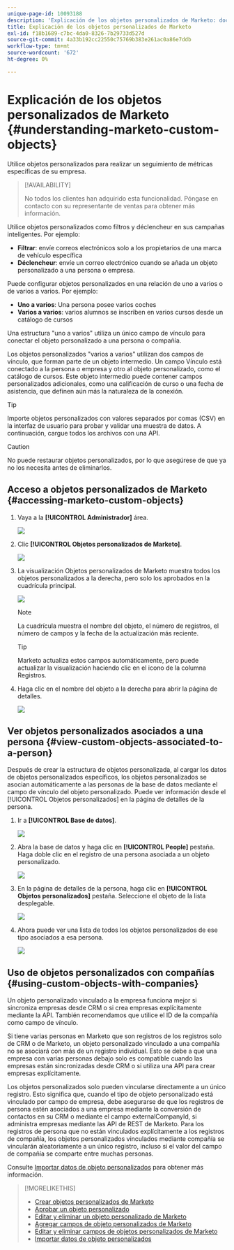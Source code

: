 ```yaml
---
unique-page-id: 10093188
description: 'Explicación de los objetos personalizados de Marketo: documentos de Marketo, documentación del producto'
title: Explicación de los objetos personalizados de Marketo
exl-id: f18b1689-c7bc-4da0-8326-7b29733d527d
source-git-commit: 4a33b192cc22550c75769b383e261ac0a86e7ddb
workflow-type: tm+mt
source-wordcount: '672'
ht-degree: 0%

---
```


# Explicación de los objetos personalizados de Marketo {#understanding-marketo-custom-objects}

Utilice objetos personalizados para realizar un seguimiento de métricas específicas de su empresa.

>[!AVAILABILITY]
>
>No todos los clientes han adquirido esta funcionalidad. Póngase en contacto con su representante de ventas para obtener más información.

Utilice objetos personalizados como filtros y déclencheur en sus campañas inteligentes. Por ejemplo:

* **Filtrar**: envíe correos electrónicos solo a los propietarios de una marca de vehículo específica
* **Déclencheur**: envíe un correo electrónico cuando se añada un objeto personalizado a una persona o empresa.

Puede configurar objetos personalizados en una relación de uno a varios o de varios a varios. Por ejemplo:

* **Uno a varios**: Una persona posee varios coches
* **Varios a varios**: varios alumnos se inscriben en varios cursos desde un catálogo de cursos

Una estructura &quot;uno a varios&quot; utiliza un único campo de vínculo para conectar el objeto personalizado a una persona o compañía.

Los objetos personalizados &quot;varios a varios&quot; utilizan dos campos de vínculo, que forman parte de un objeto intermedio. Un campo Vínculo está conectado a la persona o empresa y otro al objeto personalizado, como el catálogo de cursos. Este objeto intermedio puede contener campos personalizados adicionales, como una calificación de curso o una fecha de asistencia, que definen aún más la naturaleza de la conexión.

>[!TIP]
>
>Importe objetos personalizados con valores separados por comas (CSV) en la interfaz de usuario para probar y validar una muestra de datos. A continuación, cargue todos los archivos con una API.

>[!CAUTION]
>
>No puede restaurar objetos personalizados, por lo que asegúrese de que ya no los necesita antes de eliminarlos.

## Acceso a objetos personalizados de Marketo {#accessing-marketo-custom-objects}

1. Vaya a la **[!UICONTROL Administrador]** área.

   ![](assets/understanding-marketo-custom-objects-1.png)

1. Clic **[!UICONTROL Objetos personalizados de Marketo]**.

   ![](assets/understanding-marketo-custom-objects-2.png)

1. La visualización Objetos personalizados de Marketo muestra todos los objetos personalizados a la derecha, pero solo los aprobados en la cuadrícula principal.

   ![](assets/understanding-marketo-custom-objects-3.png)

   >[!NOTE]
   >
   >La cuadrícula muestra el nombre del objeto, el número de registros, el número de campos y la fecha de la actualización más reciente.

   >[!TIP]
   >
   >Marketo actualiza estos campos automáticamente, pero puede actualizar la visualización haciendo clic en el icono de la columna Registros.

1. Haga clic en el nombre del objeto a la derecha para abrir la página de detalles.

   ![](assets/understanding-marketo-custom-objects-4.png)

## Ver objetos personalizados asociados a una persona {#view-custom-objects-associated-to-a-person}

Después de crear la estructura de objetos personalizada, al cargar los datos de objetos personalizados específicos, los objetos personalizados se asocian automáticamente a las personas de la base de datos mediante el campo de vínculo del objeto personalizado. Puede ver información desde el [!UICONTROL Objetos personalizados] en la página de detalles de la persona.

1. Ir a **[!UICONTROL Base de datos]**.

   ![](assets/understanding-marketo-custom-objects-5.png)

1. Abra la base de datos y haga clic en **[!UICONTROL People]** pestaña. Haga doble clic en el registro de una persona asociada a un objeto personalizado.

   ![](assets/understanding-marketo-custom-objects-6.png)

1. En la página de detalles de la persona, haga clic en **[!UICONTROL Objetos personalizados]** pestaña. Seleccione el objeto de la lista desplegable.

   ![](assets/understanding-marketo-custom-objects-7.png)

1. Ahora puede ver una lista de todos los objetos personalizados de ese tipo asociados a esa persona.

   ![](assets/understanding-marketo-custom-objects-8.png)

## Uso de objetos personalizados con compañías {#using-custom-objects-with-companies}

Un objeto personalizado vinculado a la empresa funciona mejor si sincroniza empresas desde CRM o si crea empresas explícitamente mediante la API. También recomendamos que utilice el ID de la compañía como campo de vínculo.

Si tiene varias personas en Marketo que son registros de los registros solo de CRM o de Marketo, un objeto personalizado vinculado a una compañía no se asociará con más de un registro individual. Esto se debe a que una empresa con varias personas debajo solo es compatible cuando las empresas están sincronizadas desde CRM o si utiliza una API para crear empresas explícitamente.

Los objetos personalizados solo pueden vincularse directamente a un único registro. Esto significa que, cuando el tipo de objeto personalizado está vinculado por campo de empresa, debe asegurarse de que los registros de persona estén asociados a una empresa mediante la conversión de contactos en su CRM o mediante el campo externalCompanyId, si administra empresas mediante las API de REST de Marketo. Para los registros de persona que no están vinculados explícitamente a los registros de compañía, los objetos personalizados vinculados mediante compañía se vincularán aleatoriamente a un único registro, incluso si el valor del campo de compañía se comparte entre muchas personas.

Consulte [Importar datos de objeto personalizados](/help/marketo/product-docs/administration/marketo-custom-objects/import-custom-object-data.md) para obtener más información.

>[!MORELIKETHIS]
>
>* [Crear objetos personalizados de Marketo](/help/marketo/product-docs/administration/marketo-custom-objects/create-marketo-custom-objects.md)
>* [Aprobar un objeto personalizado](/help/marketo/product-docs/administration/marketo-custom-objects/approve-a-custom-object.md)
>* [Editar y eliminar un objeto personalizado de Marketo](/help/marketo/product-docs/administration/marketo-custom-objects/edit-and-delete-a-marketo-custom-object.md)
>* [Agregar campos de objeto personalizados de Marketo](/help/marketo/product-docs/administration/marketo-custom-objects/add-marketo-custom-object-fields.md)
>* [Editar y eliminar campos de objetos personalizados de Marketo](/help/marketo/product-docs/administration/marketo-custom-objects/edit-and-delete-marketo-custom-object-fields.md)
>* [Importar datos de objeto personalizados](/help/marketo/product-docs/administration/marketo-custom-objects/import-custom-object-data.md)

